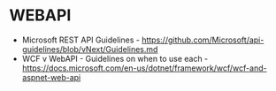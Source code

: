 # WEBAPI
* Microsoft REST API Guidelines - https://github.com/Microsoft/api-guidelines/blob/vNext/Guidelines.md
* WCF v WebAPI - Guidelines on when to use each - https://docs.microsoft.com/en-us/dotnet/framework/wcf/wcf-and-aspnet-web-api

